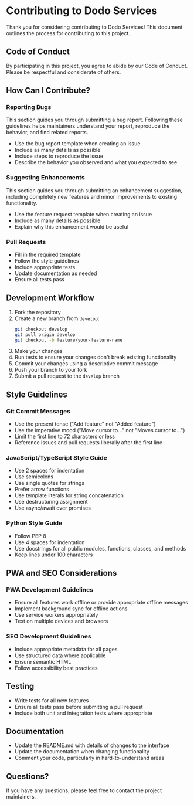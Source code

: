 # Contributing to Dodo Services

Thank you for considering contributing to Dodo Services! This document outlines the process for contributing to this project.

## Code of Conduct

By participating in this project, you agree to abide by our Code of Conduct. Please be respectful and considerate of others.

## How Can I Contribute?

### Reporting Bugs

This section guides you through submitting a bug report. Following these guidelines helps maintainers understand your report, reproduce the behavior, and find related reports.

- Use the bug report template when creating an issue
- Include as many details as possible
- Include steps to reproduce the issue
- Describe the behavior you observed and what you expected to see

### Suggesting Enhancements

This section guides you through submitting an enhancement suggestion, including completely new features and minor improvements to existing functionality.

- Use the feature request template when creating an issue
- Include as many details as possible
- Explain why this enhancement would be useful

### Pull Requests

- Fill in the required template
- Follow the style guidelines
- Include appropriate tests
- Update documentation as needed
- Ensure all tests pass

## Development Workflow

1. Fork the repository
2. Create a new branch from `develop`:
   ```bash
   git checkout develop
   git pull origin develop
   git checkout -b feature/your-feature-name
   ```
3. Make your changes
4. Run tests to ensure your changes don't break existing functionality
5. Commit your changes using a descriptive commit message
6. Push your branch to your fork
7. Submit a pull request to the `develop` branch

## Style Guidelines

### Git Commit Messages

- Use the present tense ("Add feature" not "Added feature")
- Use the imperative mood ("Move cursor to..." not "Moves cursor to...")
- Limit the first line to 72 characters or less
- Reference issues and pull requests liberally after the first line

### JavaScript/TypeScript Style Guide

- Use 2 spaces for indentation
- Use semicolons
- Use single quotes for strings
- Prefer arrow functions
- Use template literals for string concatenation
- Use destructuring assignment
- Use async/await over promises

### Python Style Guide

- Follow PEP 8
- Use 4 spaces for indentation
- Use docstrings for all public modules, functions, classes, and methods
- Keep lines under 100 characters

## PWA and SEO Considerations

### PWA Development Guidelines

- Ensure all features work offline or provide appropriate offline messages
- Implement background sync for offline actions
- Use service workers appropriately
- Test on multiple devices and browsers

### SEO Development Guidelines

- Include appropriate metadata for all pages
- Use structured data where applicable
- Ensure semantic HTML
- Follow accessibility best practices

## Testing

- Write tests for all new features
- Ensure all tests pass before submitting a pull request
- Include both unit and integration tests where appropriate

## Documentation

- Update the README.md with details of changes to the interface
- Update the documentation when changing functionality
- Comment your code, particularly in hard-to-understand areas

## Questions?

If you have any questions, please feel free to contact the project maintainers.
